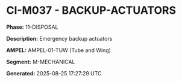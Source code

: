 # CI-M037 - BACKUP-ACTUATORS

**Phase:** 11-DISPOSAL

**Description:** Emergency backup actuators

**AMPEL:** AMPEL-01-TUW (Tube and Wing)

**Segment:** M-MECHANICAL

**Generated:** 2025-08-25 17:27:29 UTC
